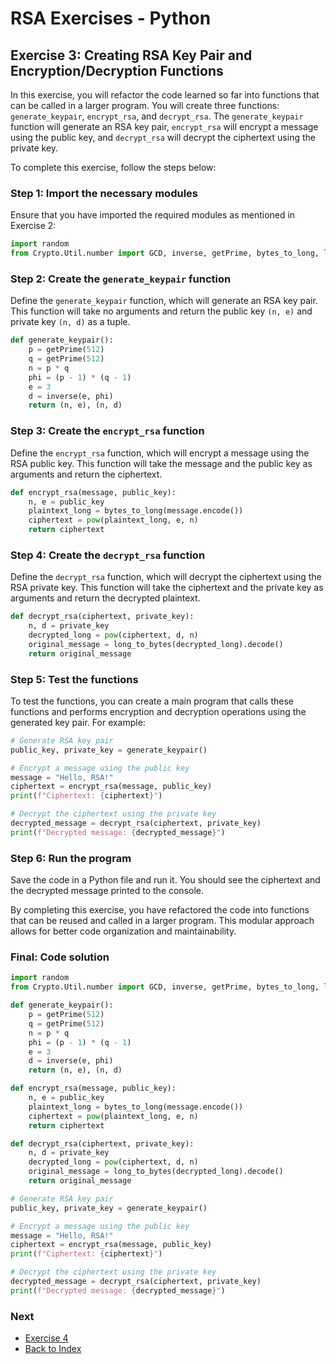 # RSA Exercises - Python

## Exercise 3: Creating RSA Key Pair and Encryption/Decryption Functions

In this exercise, you will refactor the code learned so far into functions that can be
called in a larger program. You will create three functions: `generate_keypair`,
`encrypt_rsa`, and `decrypt_rsa`. The `generate_keypair` function will generate an RSA
key pair, `encrypt_rsa` will encrypt a message using the public key, and `decrypt_rsa`
will decrypt the ciphertext using the private key.

To complete this exercise, follow the steps below:

### Step 1: Import the necessary modules

Ensure that you have imported the required modules as mentioned in Exercise 2:

```python
import random
from Crypto.Util.number import GCD, inverse, getPrime, bytes_to_long, long_to_bytes
```

### Step 2: Create the `generate_keypair` function

Define the `generate_keypair` function, which will generate an RSA key pair. This function
will take no arguments and return the public key `(n, e)` and private key `(n, d)` as a tuple.

```python
def generate_keypair():
    p = getPrime(512)
    q = getPrime(512)
    n = p * q
    phi = (p - 1) * (q - 1)
    e = 3
    d = inverse(e, phi)
    return (n, e), (n, d)
```

### Step 3: Create the `encrypt_rsa` function

Define the `encrypt_rsa` function, which will encrypt a message using the RSA public key. This
function will take the message and the public key as arguments and return the ciphertext.

```python
def encrypt_rsa(message, public_key):
    n, e = public_key
    plaintext_long = bytes_to_long(message.encode())
    ciphertext = pow(plaintext_long, e, n)
    return ciphertext
```

### Step 4: Create the `decrypt_rsa` function

Define the `decrypt_rsa` function, which will decrypt the ciphertext using the RSA private key.
This function will take the ciphertext and the private key as arguments and return the decrypted
plaintext.

```python
def decrypt_rsa(ciphertext, private_key):
    n, d = private_key
    decrypted_long = pow(ciphertext, d, n)
    original_message = long_to_bytes(decrypted_long).decode()
    return original_message
```

### Step 5: Test the functions

To test the functions, you can create a main program that calls these functions and performs
encryption and decryption operations using the generated key pair. For example:

```python
# Generate RSA key pair
public_key, private_key = generate_keypair()

# Encrypt a message using the public key
message = "Hello, RSA!"
ciphertext = encrypt_rsa(message, public_key)
print(f"Ciphertext: {ciphertext}")

# Decrypt the ciphertext using the private key
decrypted_message = decrypt_rsa(ciphertext, private_key)
print(f"Decrypted message: {decrypted_message}")
```

### Step 6: Run the program

Save the code in a Python file and run it. You should see the ciphertext and the
decrypted message printed to the console.

By completing this exercise, you have refactored the code into functions that can be 
reused and called in a larger program. This modular approach allows for better code
organization and maintainability.

### Final: Code solution

```python
import random
from Crypto.Util.number import GCD, inverse, getPrime, bytes_to_long, long_to_bytes

def generate_keypair():
    p = getPrime(512)
    q = getPrime(512)
    n = p * q
    phi = (p - 1) * (q - 1)
    e = 3
    d = inverse(e, phi)
    return (n, e), (n, d)

def encrypt_rsa(message, public_key):
    n, e = public_key
    plaintext_long = bytes_to_long(message.encode())
    ciphertext = pow(plaintext_long, e, n)
    return ciphertext

def decrypt_rsa(ciphertext, private_key):
    n, d = private_key
    decrypted_long = pow(ciphertext, d, n)
    original_message = long_to_bytes(decrypted_long).decode()
    return original_message

# Generate RSA key pair
public_key, private_key = generate_keypair()

# Encrypt a message using the public key
message = "Hello, RSA!"
ciphertext = encrypt_rsa(message, public_key)
print(f"Ciphertext: {ciphertext}")

# Decrypt the ciphertext using the private key
decrypted_message = decrypt_rsa(ciphertext, private_key)
print(f"Decrypted message: {decrypted_message}")
```

### Next

* [Exercise 4](exercise4.md)
* [Back to Index](index.md)